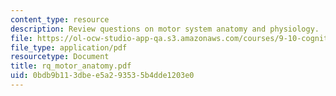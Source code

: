 ```yaml
---
content_type: resource
description: Review questions on motor system anatomy and physiology.
file: https://ol-ocw-studio-app-qa.s3.amazonaws.com/courses/9-10-cognitive-neuroscience-spring-2006/0bdb9b113dbee5a293535b4dde1203e0_rq_motor_anatomy.pdf
file_type: application/pdf
resourcetype: Document
title: rq_motor_anatomy.pdf
uid: 0bdb9b11-3dbe-e5a2-9353-5b4dde1203e0
---
```

